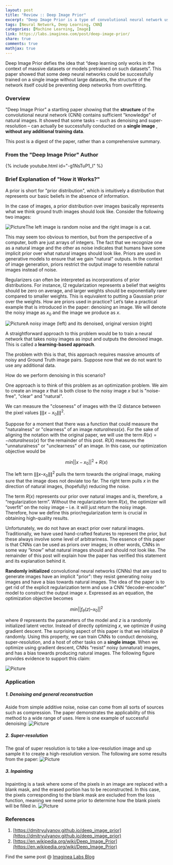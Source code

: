 ```yaml
---
layout: post
title: "Review :: Deep Image Prior"
excerpt: "Deep Image Prior is a type of convolutional neural network used to enhance a given image with no prior training data other than the image itself."
tags: [Neural Network, Deep Learning, CNN]
categories: [Machine Learning, Image]
link: https://labs.imaginea.com/post/deep-image-prior/
share: true
comments: true
mathjax: true
---
```


Deep Image Prior defies the idea that “deep learning only works in the context of massive datasets or models pretrained on such datasets”. 
This paper showed that some deep neural networks could be successfully trained on a single image without large datasets, the structure of the network itself could be preventing deep networks from overfitting.




### Overview

"Deep Image Prior" a startling paper showing that the  **structure**  of the convolutional neural network (CNN) contains sufficient "knowledge" of natural images. It showed that some tasks – such as denoising and super-resolution – can actually be successfully conducted on a  **single image** ,  **without any additional training data**.

This post is a digest of the paper, rather than a comprehensive summary.


### From the "Deep Image Prior" Author 

{% include youtube.html id="-g1NsTuP1_I" %}


### Brief Explanation of "How it Works?"

A prior is short for "prior distribution", which is intuitively a distribution that represents our basic beliefs in the absence of information.

In the case of images, a prior distribution over images basically represents what we think ground truth images should look like. Consider the following two images:

![Picture](DP_Picture1.png)The left image is random noise and the right image is a cat. 

This may seem too obvious to mention, but from the perspective of a computer, both are just arrays of integers. The fact that we recognize one as a natural image and the other as noise indicates that humans have some implicit prior over what natural images should look like.
Priors are used in generative models to ensure that we gain "natural" outputs. In the context of image generation, priors restrict the output image to resemble natural images instead of noise.

Regularizers can often be interpreted as incorporations of prior distributions. For instance, l2 regularization represents a belief that weights should be zero on average, and larger weights should be exponentially rarer compared to smaller weights. This is equivalent to putting a Gaussian prior over the weights.
How are priors used in practice? Let’s take a practical example that is introduced in the paper: denoising an image. We will denote the noisy image as $x_0$ and the image we produce as $x$.

![Picture](DP_Picture2.png)A noisy image (left) and its denoised, original version (right)

A straightforward approach to this problem would be to train a neural network that takes noisy images as input and outputs the denoised image. This is called a **learning-based approach**. 

The problem with this is that, this approach requires massive amounts of noisy and Ground Truth image pairs.
Suppose now that we do not want to use any additional data. 

How do we perform denoising in this scenario?

One approach is to think of this problem as an optimization problem. We aim to create an image $x$ that is both close to the noisy image $x$ but is "noise-free", "clear" and "natural". 

We can measure the "closeness" of images with the l2 distance between the pixel values $\|\|x-x_0\|\|^2$. 

Suppose for a moment that there was a function that could measure the "naturalness" or "clearness" of an image $naturalness(x)$. For the sake of aligning the notation with the original paper, we will use the term $R(x) = - naturalness(x)$ for the remainder of this post. $R(X)$ measures the "unnaturalness" or "unclearness" of an image. In this case, our optimization objective would be

$$min || x - x_0 ||^2 + R(x)$$

The left term $\|\| x – x_0 \|\|^2$  pulls the term towards the original image, making sure that the image does not deviate too far. The right term pulls $x$ in the direction of natural images, (hopefully) reducing the noise.

The term $R(x)$ represents our prior over natural images and is, therefore, a “regularization term”. Without the regularization term $R(x)$, the optimizer will “overfit” on the noisy image – i.e. it will just return the noisy image. Therefore, how we define this prior/regularization term is crucial in obtaining high-quality results.

Unfortunately, we do not have an exact prior over natural images. Traditionally, we have used hand-crafted features to represent the prior, but these always involve some level of arbitrariness. The essence of this paper is that CNNs can be used as priors over images; in other words, CNNs in some way “know” what natural images should and should not look like. The remainder of this post will explain how the paper has verified this statement and its explanation behind it.

**Randomly initialized**  convolutional neural networks (CNNs) that are used to generate images have an implicit "prior": they resist generating noisy images and have a bias towards natural images.
The idea of the paper is to get rid of the explicit regularization term and use a CNN “decoder-encoder” model to construct the output image $x$. Expressed as an equation, the optimization objective becomes

$$min|| f_\theta (z) – x_0 ||^2$$
 
where $\theta$ represents the parameters of the model and $z$ is a randomly initialized latent vector. Instead of directly optimizing $x$, we optimize $\theta$ using gradient descent. The surprising aspect of this paper is that we initialize $\theta$ randomly.
Using this property, we can train CNNs to conduct denoising, super-resolution, and a host of other tasks on a  **single image**.
When we optimize using gradient descent, CNNs “resist” noisy (unnatural) images, and has a bias towards producing natural images. The following figure provides evidence to support this claim:

![Picture](DP_Picture3.png)



### Application

##### 1. Denoising and general reconstruction
Aside from simple additive noise, noise can come from all sorts of sources such as compression. The paper demonstrates the applicability of this method to a wide range of uses. Here is one example of successful denoising:
![Picture](DP_Picture4.png)


##### 2. Super-resolution
The goal of super resolution is to take a low-resolution image and up sample it to create a high-resolution version. The following are some results from the paper:
![Picture](DP_Picture5.png)


##### 3. Inpainting
Inpainting is a task where some of the pixels in an image are replaced with a blank mask, and the erased portion has to be reconstructed. In this case, the pixels corresponding to the blank mask are excluded from the loss function, meaning we need some prior to determine how the blank pixels will be filled in.
![Picture](DP_Picture6.png)




### References

1. [https://dmitryulyanov.github.io/deep_image_prior](https://dmitryulyanov.github.io/deep_image_prior)
2. [https://en.wikipedia.org/wiki/Deep_Image_Prior](https://en.wikipedia.org/wiki/Deep_Image_Prior)






Find the same post @ [Imaginea Labs Blog](https://labs.imaginea.com/post/deep-image-prior/)
